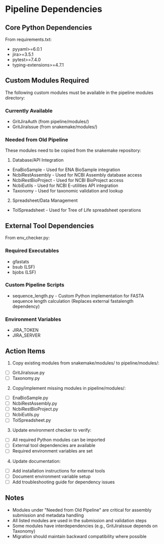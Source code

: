 # Pipeline Dependencies

## Core Python Dependencies
From requirements.txt:
- pyyaml>=6.0.1
- jira>=3.5.1  
- pytest>=7.4.0
- typing-extensions>=4.7.1

## Custom Modules Required
The following custom modules must be available in the pipeline modules directory:

### Currently Available
- GritJiraAuth (from pipeline/modules/)
- GritJiraIssue (from snakemake/modules/)

### Needed from Old Pipeline
These modules need to be copied from the snakemake repository:

1. Database/API Integration
- EnaBioSample - Used for ENA BioSample integration
- NcbiRestAssembly - Used for NCBI Assembly database access
- NcbiRestBioProject - Used for NCBI BioProject access  
- NcbiEutils - Used for NCBI E-utilities API integration
- Taxonomy - Used for taxonomic validation and lookup

2. Spreadsheet/Data Management
- TolSpreadsheet - Used for Tree of Life spreadsheet operations

## External Tool Dependencies
From env_checker.py:

### Required Executables
- gfastats
- bsub (LSF)
- bjobs (LSF)

### Custom Pipeline Scripts
- sequence_length.py - Custom Python implementation for FASTA sequence length calculation
  (Replaces external fastalength dependency)

### Environment Variables
- JIRA_TOKEN
- JIRA_SERVER

## Action Items

1. Copy existing modules from snakemake/modules/ to pipeline/modules/:
- [ ] GritJiraIssue.py
- [ ] Taxonomy.py

2. Copy/implement missing modules in pipeline/modules/:
- [ ] EnaBioSample.py
- [ ] NcbiRestAssembly.py  
- [ ] NcbiRestBioProject.py
- [ ] NcbiEutils.py
- [ ] TolSpreadsheet.py

3. Update environment checker to verify:
- [ ] All required Python modules can be imported
- [ ] External tool dependencies are available
- [ ] Required environment variables are set

4. Update documentation:
- [ ] Add installation instructions for external tools
- [ ] Document environment variable setup
- [ ] Add troubleshooting guide for dependency issues

## Notes

- Modules under "Needed from Old Pipeline" are critical for assembly submission and metadata handling
- All listed modules are used in the submission and validation steps
- Some modules have interdependencies (e.g., GritJiraIssue depends on Taxonomy)
- Migration should maintain backward compatibility where possible
